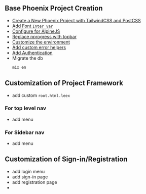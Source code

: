 ## Base Phoenix Project Creation
- [Create a New Phoenix Project with TailwindCSS and PostCSS](new_phoenix_project)
- [Add Font `Inter var`](add_font_intervar)
- [Configure for AlpineJS](alpine_js_setup.md)
- [Replace nprogress with topbar](replace-nprogress-with-topbar.md)
- [Customize the environment](customize_environment.md)
- [Add custom error helpers](error_helpers)
- [Add Authentication](pheonix_auth)
- Migrate the db
	```bash
	mix em
	```
 
## Customization of Project Framework
- add custom `root.html.leex`

### For top level nav
- add menu

### For Sidebar nav
- add menu

## Customization of Sign-in/Registration
- add login menu
- add sign-in page
- add registration page
- 